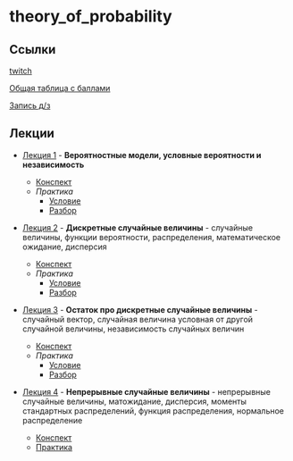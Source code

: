 # theory_of_probability

## Ссылки

[twitch](https://www.twitch.tv/dantipov)

[Общая таблица с баллами](https://docs.google.com/spreadsheets/d/15YzAvAN5RbhbUlyyfAcOn4lc3urhc9Ft4cD6s9SQPl4/edit#gid=0)

[Запись д/з](https://docs.google.com/spreadsheets/d/1hjqwcbONWy0TQCf1N0bcCbKHCgvNm1RnaAChjNw-oWQ/edit#gid=0)

## Лекции

- [Лекция 1](https://www.youtube.com/watch?v=eTd8n_nItSs&list=PLB2iTb0TReMh2M1URpUmjK8AZE-lS5DA9&index=1&t=1s) - __Вероятностные модели, условные вероятности и независимость__
    - [Конспект](https://github.com/aslastin/theory_of_probability/blob/main/lectures/lec1.pdf)
    - _Практика_
        - [Условие](https://github.com/aslastin/theory_of_probability/blob/main/practice-conditions/homework1.pdf)
        - [Разбор](https://www.youtube.com/watch?v=Zz_vCp5ss6o&list=PLB2iTb0TReMh2M1URpUmjK8AZE-lS5DA9&index=2)

- [Лекция 2](https://www.youtube.com/watch?v=x3KTIIH92yE&list=PLB2iTb0TReMh2M1URpUmjK8AZE-lS5DA9&index=3) - __Дискретные случайные величины__ - случайные величины, функции вероятности, распределения, математическое ожидание, дисперсия
    - [Конспект](https://github.com/aslastin/theory_of_probability/blob/main/lectures/lec2.pdf)
    - _Практика_ 
        - [Условие](https://github.com/aslastin/theory_of_probability/blob/main/practice-conditions/homework2.pdf)
        - [Разбор](https://www.youtube.com/watch?v=PIrpXJeLYhE&list=PLB2iTb0TReMh2M1URpUmjK8AZE-lS5DA9&index=4)

- [Лекция 3](https://www.youtube.com/watch?v=8XPTVSrJ0IM&list=PLB2iTb0TReMh2M1URpUmjK8AZE-lS5DA9&index=6) - __Остаток про дискретные случайные величины__ - случайный вектор, случайная величина условная от другой случайной величины, независимость случайных величин
    - [Конспект](https://github.com/aslastin/theory_of_probability/blob/main/lectures/lec3.pdf)
    - _Практика_ 
        - [Условие](https://github.com/aslastin/theory_of_probability/blob/main/practice-conditions/homework3.pdf)
        - [Разбор](https://www.youtube.com/watch?v=q9BDxk19mr4&list=PLB2iTb0TReMh2M1URpUmjK8AZE-lS5DA9&index=7)

- [Лекция 4](https://www.youtube.com/watch?v=DM8BWbAlybs&list=PLB2iTb0TReMh2M1URpUmjK8AZE-lS5DA9&index=8) - __Непрерывные случайные величины__ - непрерывные случайные величины, матожидание, дисперсия, моменты стандартных распределений, функция распределения, нормальное распределение
    - [Конспект](https://github.com/aslastin/theory_of_probability/blob/main/lectures/lec4.pdf)
    - [Практика](https://www.youtube.com/watch?v=f6I_CgIqZec&list=PLB2iTb0TReMh2M1URpUmjK8AZE-lS5DA9&index=9)

